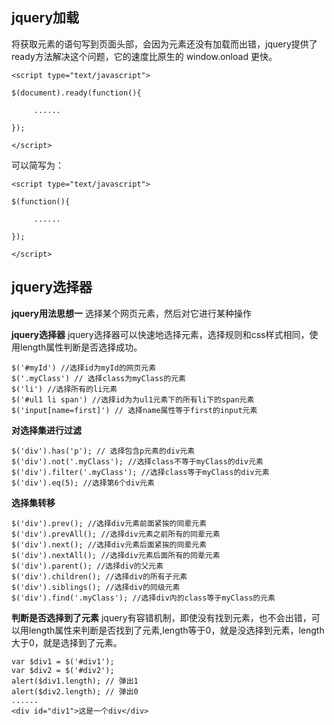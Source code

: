 ## jquery加载

将获取元素的语句写到页面头部，会因为元素还没有加载而出错，jquery提供了ready方法解决这个问题，它的速度比原生的 window.onload 更快。

```
<script type="text/javascript">

$(document).ready(function(){

     ......

});

</script>
```

可以简写为：

```
<script type="text/javascript">

$(function(){

     ......

});

</script>
```

## jquery选择器

**jquery用法思想一**
选择某个网页元素，然后对它进行某种操作

**jquery选择器**
jquery选择器可以快速地选择元素，选择规则和css样式相同，使用length属性判断是否选择成功。

```
$('#myId') //选择id为myId的网页元素
$('.myClass') // 选择class为myClass的元素
$('li') //选择所有的li元素
$('#ul1 li span') //选择id为为ul1元素下的所有li下的span元素
$('input[name=first]') // 选择name属性等于first的input元素
```

**对选择集进行过滤**

```
$('div').has('p'); // 选择包含p元素的div元素
$('div').not('.myClass'); //选择class不等于myClass的div元素
$('div').filter('.myClass'); //选择class等于myClass的div元素
$('div').eq(5); //选择第6个div元素
```

**选择集转移**

```
$('div').prev(); //选择div元素前面紧挨的同辈元素
$('div').prevAll(); //选择div元素之前所有的同辈元素
$('div').next(); //选择div元素后面紧挨的同辈元素
$('div').nextAll(); //选择div元素后面所有的同辈元素
$('div').parent(); //选择div的父元素
$('div').children(); //选择div的所有子元素
$('div').siblings(); //选择div的同级元素
$('div').find('.myClass'); //选择div内的class等于myClass的元素
```

**判断是否选择到了元素**
jquery有容错机制，即使没有找到元素，也不会出错，可以用length属性来判断是否找到了元素,length等于0，就是没选择到元素，length大于0，就是选择到了元素。

```
var $div1 = $('#div1');
var $div2 = $('#div2');
alert($div1.length); // 弹出1
alert($div2.length); // 弹出0
......
<div id="div1">这是一个div</div>
```